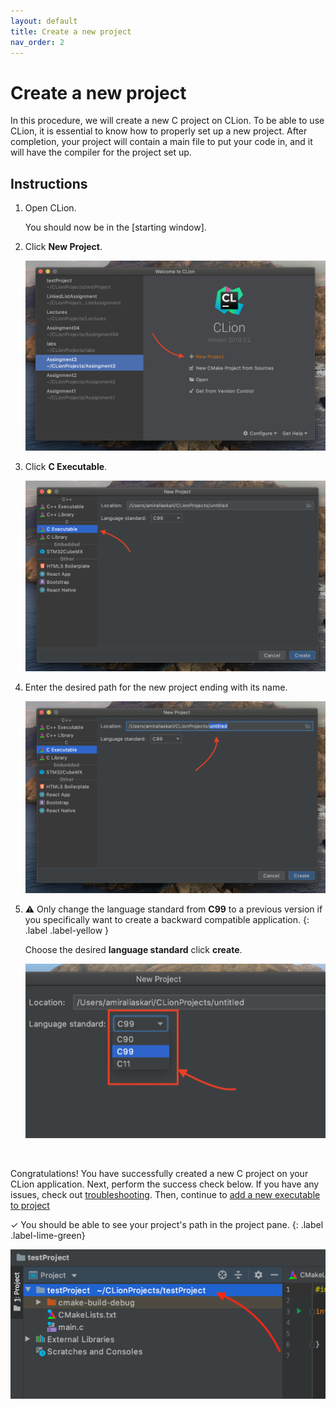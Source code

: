 ```yaml
---
layout: default
title: Create a new project
nav_order: 2
---
```

# Create a new project

In this procedure, we will create a new C project on CLion. To be able to use CLion, it is essential to know how to properly set up a new project. After completion, your project will contain a main file to put your code in, and it will have the compiler for the project set up.

## Instructions

1. Open CLion.

   You should now be in the [starting window].

2. Click **New Project**.

    ![Starting-window](https://github.com/AmirAshvins/how-to-use-CLion/blob/gh-pages/assets/images/proc1-image1.png?raw=true "Starting window")

3. Click **C Executable**.

    ![project-path-selection-screen-1](https://github.com/AmirAshvins/how-to-use-CLion/blob/gh-pages/assets/images/proc1-image2.png?raw=true "Project path selection screen - Emphasis on project type")

4. Enter the desired path for the new project ending with its name.

    ![project-path-selection-screen-2](https://github.com/AmirAshvins/how-to-use-CLion/blob/gh-pages/assets/images/proc1-image3.png?raw=true "Project path selection screen - Emphasis on project path")

5. ⚠ Only change the language standard from **C99** to a previous version if you specifically want to create a backward compatible application.
    {: .label .label-yellow }

    Choose the desired **language standard** click **create**.

    ![project-path-selection-screen](https://github.com/AmirAshvins/how-to-use-CLion/blob/gh-pages/assets/images/proc1-image4.png?raw=true "Project path selection screen - Emphasis on language standard")

<br/>

Congratulations! You have successfully created a new C project on your CLion application. Next, perform the success check below. If you have any issues, check out [troubleshooting](https://amirashvins.github.io/how-to-use-CLion/docs/troubleshooting/). Then, continue to [add a new executable to project](https://amirashvins.github.io/how-to-use-CLion/docs/PROC2-Add-a-new-executable-to-project/)

✓ You should be able to see your project's path in the project pane.
{: .label .label-lime-green}

![project-path](https://github.com/AmirAshvins/how-to-use-CLion/blob/gh-pages/assets/images/proc1-image100.png?raw=true "Project path")
